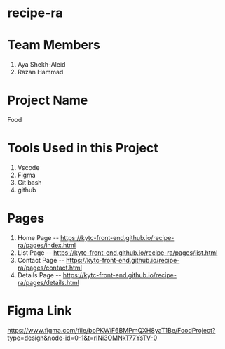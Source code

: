 # recipe-ra
# Team Members 
1. Aya Shekh-Aleid
2. Razan Hammad

# Project Name
Food

# Tools Used in this Project
1. Vscode
2. Figma
3. Git bash
4. github

# Pages 
1. Home Page -- https://kytc-front-end.github.io/recipe-ra/pages/index.html
2. List Page -- https://kytc-front-end.github.io/recipe-ra/pages/list.html
3. Contact Page -- https://kytc-front-end.github.io/recipe-ra/pages/contact.html
4. Details Page -- https://kytc-front-end.github.io/recipe-ra/pages/details.html


# Figma Link 
https://www.figma.com/file/boPKWiF6BMPmQXH8yaT1Be/FoodProject?type=design&node-id=0-1&t=rINi3OMNkT77YsTV-0

